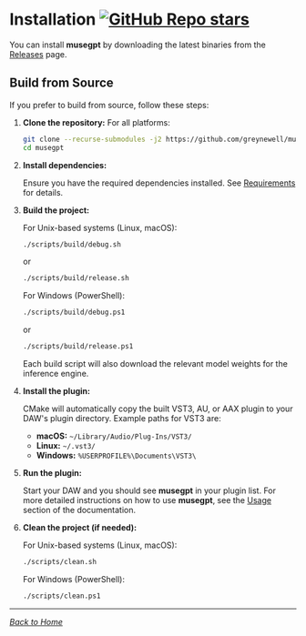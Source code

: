 # Installation [![GitHub Repo stars](https://img.shields.io/github/stars/greynewell/musegpt)](https://github.com/greynewell/musegpt/stargazers)

You can install **musegpt** by downloading the latest binaries from the [Releases](https://github.com/greynewell/musegpt/releases) page.

## Build from Source

If you prefer to build from source, follow these steps:

1. **Clone the repository:**
   For all platforms:

   ```bash
   git clone --recurse-submodules -j2 https://github.com/greynewell/musegpt.git
   cd musegpt
   ```

2. **Install dependencies:**

   Ensure you have the required dependencies installed. See [Requirements](https://musegpt.org/requirements.html) for details.

3. **Build the project:**

     For Unix-based systems (Linux, macOS):

     ```bash
     ./scripts/build/debug.sh
     ```

     or

     ```bash
     ./scripts/build/release.sh
     ```

     For Windows (PowerShell):

     ```bash
     ./scripts/build/debug.ps1
     ```

     or

     ```bash
     ./scripts/build/release.ps1
     ```

     Each build script will also download the relevant model weights for the inference engine.

4. **Install the plugin:**

   CMake will automatically copy the built VST3, AU, or AAX plugin to your DAW's plugin directory. Example paths for VST3 are:
   
   - **macOS:** `~/Library/Audio/Plug-Ins/VST3/`
   - **Linux:** `~/.vst3/`
   - **Windows:** `%USERPROFILE%\Documents\VST3\`

5. **Run the plugin:**

   Start your DAW and you should see **musegpt** in your plugin list. For more detailed instructions on how to use **musegpt**, see the [Usage](https://musegpt.org/usage.html) section of the documentation.

6. **Clean the project (if needed):**

   For Unix-based systems (Linux, macOS):
   ```bash
   ./scripts/clean.sh
   ```

   For Windows (PowerShell):
   ```bash
   ./scripts/clean.ps1
   ```

---

*[Back to Home](index.md)*